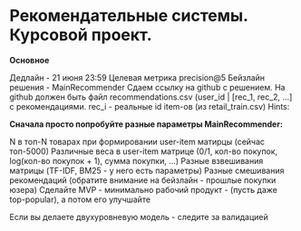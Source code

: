 # Рекомендательные системы. Курсовой проект.

**Основное**

Дедлайн - 21 июня 23:59
Целевая метрика precision@5
Бейзлайн решения - MainRecommender
Сдаем ссылку на github с решением. На github должен быть файл recommendations.csv (user_id | [rec_1, rec_2, ...] с рекомендациями. rec_i - реальные id item-ов (из retail_train.csv)
Hints:

**Сначала просто попробуйте разные параметры MainRecommender:**

N в топ-N товарах при формировании user-item матирцы (сейчас топ-5000)
Различные веса в user-item матрице (0/1, кол-во покупок, log(кол-во покупок + 1), сумма покупки, ...)
Разные взвешивания матрицы (TF-IDF, BM25 - у него есть параметры)
Разные смешивания рекомендаций (обратите внимание на бейзлайн - прошлые покупки юзера)
Сделайте MVP - минимально рабочий продукт - (пусть даже top-popular), а потом его улучшайте

Если вы делаете двухуровневую модель - следите за валидацией
